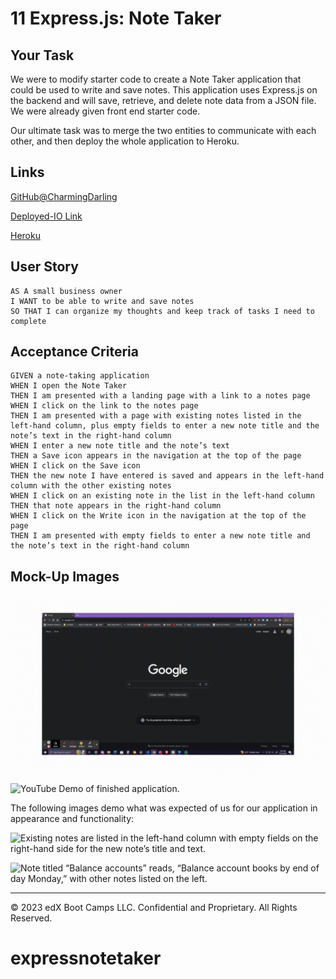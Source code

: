 # 11 Express.js: Note Taker

## Your Task

We were to modify starter code to create a Note Taker application that could be used to write and save notes. This application uses Express.js on the backend and will save, retrieve, and delete note data from a JSON file. We were already given front end starter code. 

Our ultimate task was to merge the two entities to communicate with each other, and then deploy the whole application to Heroku. 

## Links

[GitHub@CharmingDarling](https://github.com/charmingdarling/expressnotetaker)

[Deployed-IO Link](https://charmingdarling.github.io/expressnotetaker/)

[Heroku]()

## User Story

```
AS A small business owner
I WANT to be able to write and save notes
SO THAT I can organize my thoughts and keep track of tasks I need to complete
```


## Acceptance Criteria

```
GIVEN a note-taking application
WHEN I open the Note Taker
THEN I am presented with a landing page with a link to a notes page
WHEN I click on the link to the notes page
THEN I am presented with a page with existing notes listed in the left-hand column, plus empty fields to enter a new note title and the note’s text in the right-hand column
WHEN I enter a new note title and the note’s text
THEN a Save icon appears in the navigation at the top of the page
WHEN I click on the Save icon
THEN the new note I have entered is saved and appears in the left-hand column with the other existing notes
WHEN I click on an existing note in the list in the left-hand column
THEN that note appears in the right-hand column
WHEN I click on the Write icon in the navigation at the top of the page
THEN I am presented with empty fields to enter a new note title and the note’s text in the right-hand column
```


## Mock-Up Images

![Gif Demo](/ExpressNoteTakerDemo.gif)

![YouTube Demo of finished application.](https://www.youtube.com/watch?v=m8yCKCnHcXk)

The following images demo what was expected of us for our application in appearance and functionality:

![Existing notes are listed in the left-hand column with empty fields on the right-hand side for the new note’s title and text.](./Assets/11-express-homework-demo-01.png)

![Note titled “Balance accounts” reads, “Balance account books by end of day Monday,” with other notes listed on the left.](./Assets/11-express-homework-demo-02.png)

---
© 2023 edX Boot Camps LLC. Confidential and Proprietary. All Rights Reserved.
# expressnotetaker
